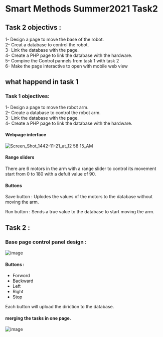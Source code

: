 # Smart Methods Summer2021 Task2

## Task 2 objectivs :

1- Design a page to move the base of the robot. <br>
2- Creat a database to control the robot. <br>
3- Link the database with the page. <br>
4- Create a PHP page to link the database with the hardware. <br>
5- Compine the Control pannels from task 1 with task 2 <br>
6- Make the page interactive to open with mobile web view <br>

## what happend in task 1
### Task 1 objectives: 
1- Design a page to move the robot arm. <br>
2- Create a database to control the robot arm. <br>
3- Link the database with the page. <br>
4- Create a PHP page to link the database with the hardware. <br>

#### Webpage interface
![Screen_Shot_1442-11-21_at_12 58 15_AM](https://user-images.githubusercontent.com/79165973/124037740-b2d79b00-da08-11eb-9baf-3952c2013c1b.png)

#### Range sliders 

There are 6 motors in the arm with a range slider to control its movement start from 0 to 180 with a defult value of 90.

#### Buttons

Save button : Uplodes the values of the motors to the database without moving the arm.

Run button : Sends a true value to the database to start moving the arm.

## Task 2 :

### Base page control panel design :
![image](https://user-images.githubusercontent.com/79165973/124520600-90bd8e80-ddf5-11eb-9db5-550b070d1a69.png)

#### Buttons :

* Forword 
* Backward
* Left
* Right
* Stop

Each button will upload the diriction to the database.

#### merging the tasks in one page.

![image](https://user-images.githubusercontent.com/79165973/124520824-47217380-ddf6-11eb-87cc-ea0738a1c796.png)




